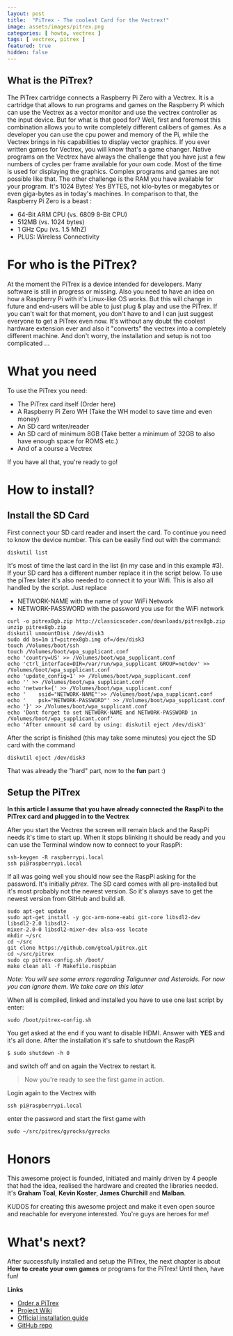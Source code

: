```yaml
---
layout: post
title:  "PiTrex - The coolest Card for the Vectrex!"
image: assets/images/pitrex.png
categories: [ howto, vectrex ]
tags: [ vectrex, pitrex ]
featured: true
hidden: false
---
```

  
## What is the PiTrex?
 
The PiTrex cartridge connects a Raspberry Pi Zero with a Vectrex.
It is a cartridge that allows to run programs and games on the Raspberry Pi
which can use the Vectrex as a vector monitor and use the vectrex controller as the input device.
But for what is that good for? Well, first and foremost this combination allows you to write completely different calibers of games.
As a developer you can use the cpu power and memory of the Pi, while the Vectrex brings in his capabilities to display vector graphics.
If you ever written games for Vectrex, you will know that's a game changer. 
Native programs on the Vectrex have always the challenge that you have just a few numbers of cycles per frame available for your own code.
Most of the time is used for displaying the graphics. Complex programs and games are not possible like that.
The other challenge is the RAM you have available for your program. It's 1024 Bytes!
Yes BYTES, not kilo-bytes or megabytes or even giga-bytes as in today's machines.
In comparison to that, the Raspberry Pi Zero is a beast :
 
- 64-Bit ARM CPU (vs. 6809 8-Bit CPU)
- 512MB (vs. 1024 bytes)
- 1 GHz Cpu (vs. 1.5 MhZ)
- PLUS: Wireless Connectivity
 
# For who is the PiTrex?
 
At the moment the PiTrex is a device intended for developers. Many software is still in progress or missing.
Also you need to have an idea on how a Raspberry Pi with it's Linux-like OS works. But this will change in future
and end-users will be able to just plug & play and use the PiTrex.
If you can't wait for that moment, you don't have to and I can just suggest everyone to get a PiTrex even now.
It's without any doubt the coolest hardware extension ever and also it "converts" the vectrex into a completely
different machine.
And don't worry, the installation and setup is not too complicated ... 
 
# What you need
 
To use the PiTrex you need:
 
- The PiTrex card itself (Order here)
- A Raspberry Pi Zero WH (Take the WH model to save time and even money)
- An SD card writer/reader
- An SD card of minimum 8GB (Take better a minimum of 32GB to also have enough space for ROMS etc.)
- And of a course a Vectrex
 
If you have all that, you're ready to go!
 
# How to install?
 
## Install the SD Card
First connect your SD card reader and insert the card. To continue you need to know the device number.
This can be easily find out with the command:
 
```
diskutil list
```
 
It's most of time the last card in the list (in my case and in this example #3).
If your SD card has a different number replace it in the script below.
To use the piTrex later it's also needed to connect it to your Wifi.
This is also all handled by the script. Just replace
 
- NETWORK-NAME with the name of your WiFi Network
- NETWORK-PASSWORD with the password you use for the WiFi network
 
```
curl -o pitrex8gb.zip http://classicscoder.com/downloads/pitrex8gb.zip
unzip pitrex8gb.zip
diskutil unmountDisk /dev/disk3
sudo dd bs=1m if=pitrex8gb.img of=/dev/disk3
touch /Volumes/boot/ssh
touch /Volumes/boot/wpa_supplicant.conf
echo 'country=US' >> /Volumes/boot/wpa_supplicant.conf
echo 'ctrl_interface=DIR=/var/run/wpa_supplicant GROUP=netdev' >> /Volumes/boot/wpa_supplicant.conf
echo 'update_config=1' >> /Volumes/boot/wpa_supplicant.conf
echo '' >> /Volumes/boot/wpa_supplicant.conf
echo 'network={' >> /Volumes/boot/wpa_supplicant.conf
echo '    ssid="NETWORK-NAME"'>> /Volumes/boot/wpa_supplicant.conf
echo '    psk="NETWORK-PASSWORD"' >> /Volumes/boot/wpa_supplicant.conf
echo '}' >> /Volumes/boot/wpa_supplicant.conf
echo 'Dont forget to set NETWORK-NAME and NETWORK-PASSWORD in /Volumes/boot/wpa_supplicant.conf'
echo 'After unmount sd card by using: diskutil eject /dev/disk3'
```
 
After the script is finished (this may take some minutes) you eject the SD card with the command
 
```
diskutil eject /dev/disk3
```
 
That was already the "hard" part, now to the **fun** part :)
 
## Setup the PiTrex
 
**In this article I assume that you have already connected the RaspPi to the PiTrex card and plugged in to the Vectrex**
 
After you start the Vectrex the screen will remain black and the RaspPi needs it's time to start up.
When it stops blinking it should be ready and you can use the Terminal window now to connect to your RaspPi:
 
```
ssh-keygen -R raspberrypi.local
ssh pi@raspberrypi.local
```
 
If all was going well you should now see the RaspPi asking for the password. It's initially *pitrex*.
The SD card comes with all pre-installed but it's most probably not the newest version. So it's always
save to get the newest version from GitHub and build all.
 
```
sudo apt-get update
sudo apt-get install -y gcc-arm-none-eabi git-core libsdl2-dev libsdl2-2.0 libsdl2-
mixer-2.0-0 libsdl2-mixer-dev alsa-oss locate
mkdir ~/src
cd ~/src
git clone https://github.com/gtoal/pitrex.git
cd ~/src/pitrex
sudo cp pitrex-config.sh /boot/
make clean all -f Makefile.raspbian
```
 
*Note: You will see some errors regarding Tailgunner and Asteroids. For now you can ignore them. We take care on this later*
 
When all is compiled, linked and installed you have to use one last script by enter:
 
```
sudo /boot/pitrex-config.sh
```
 
You get asked at the end if you want to disable HDMI. Answer with **YES** and it's all done. After the installation it's safe to shutdown the RaspPi
 
```
$ sudo shutdown -h 0
```
 
and switch off and on again the Vectrex to restart it.
 
> Now you're ready to see the first game in action.
 
Login again to the Vectrex with
 
```
ssh pi@raspberrypi.local
```
 
enter the password and start the first game with
 
```
sudo ~/src/pitrex/gyrocks/gyrocks
```
 
# Honors
 
This awesome project is founded, initiated and mainly driven by 4 people that had the idea, realised the hardware and 
created the libraries needed.
It's **Graham Toal**, **Kevin Koster**, **James Churchill** and **Malban**.


KUDOS for creating this awesome project and make it even open source and reachable for everyone interested.
You're guys are heroes for me!
 
# What's next?
 
After successfully installed and setup the PiTrex, the next chapter is about **How to create your own games**
or programs for the PiTrex! Until then, have fun!
 
**Links**
 
- [Order a PiTrex](https://www.ombertech.com/pitrexdev.php)
- [Project Wiki](http://computernerdkev.heliohost.org/pitrex/wiki/)
- [Official installation guide](https://groups.io/g/pitrex-dev/files/PiTrex_Setup_Guide_1.pdf)
- [GitHub repo](https://github.com/gtoal/pitrex)
 
